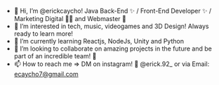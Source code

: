 - 👋 Hi, I’m @erickcaycho! Java Back-End ✨ / Front-End Developer ✨ / Marketing Digital 👩‍💻 and Webmaster 🎨
- 👀 I’m interested in tech, music, videogames and 3D Design! Always ready to learn more!
- 🌱 I’m currently learning Reactjs, NodeJs, Unity and Python
- 💞️ I’m looking to collaborate on amazing projects in the future and be part of an incredible team! 👏
- 📫 How to reach me => DM on instagram! 💌 @erick.92_ or via Email: ecaycho7@gmail.com
